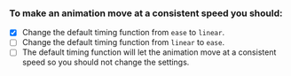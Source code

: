 ### To make an animation move at a consistent speed you should:

- [x] Change the default timing function from `ease` to `linear`.
- [ ] Change the default timing function from `linear` to `ease`.
- [ ] The default timing function will let the animation move at a consistent speed so you should not change the settings.
